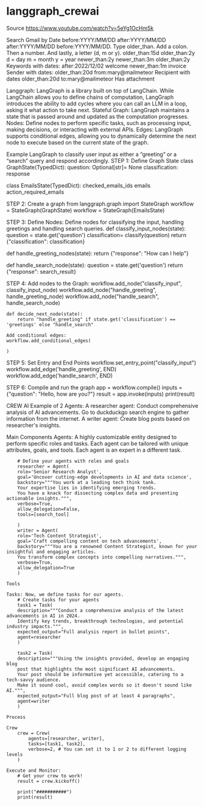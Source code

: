 # langgraph_crewai

Source https://www.youtube.com/watch?v=5eYg1OcHm5k

Search Gmail by Date
before:YYYY/MM/DD 
after:YYYY/MM/DD
after:YYYY/MM/DD before:YYYY/MM/DD.
Type older_than. Add a colon. Then a number. And lastly, a letter (d, m or y).
older_than:15d
older_than:2y
d = day
m = month
y = year
newer_than:2y
newer_than:3m
older_than:2y
Keywords with dates:
    after:2022/12/02 welcome
    newer_than:1m invoice
Sender with dates:
    older_than:20d from:mary@mailmeteor
Recipient with dates
    older_than:20d to:mary@mailmeteor
    Has attachment 

Langgraph:
    LangGraph is a library built on top of LangChain.
    While LangChain allows you to define chains of computation, 
    LangGraph introduces the ability to add cycles where you can call an LLM in a loop, asking it what action to take next.
    Stateful Graph: 
        LangGraph maintains a state that is passed around and updated as the computation progresses.
    Nodes:
        Define nodes to perform specific tasks, such as processing input, making decisions, or interacting with external APIs.
    Edges:
        LangGraph supports conditional edges, allowing you to dynamically determine the next node to execute based on the current state of the graph.

Example LangGraph to classify user input as either a “greeting” or a “search” query and respond accordingly.
STEP 1: Define Graph State
class GraphState(TypedDict):
    question: Optional[str]= None
    classification: 
    response

class EmailsState(TypedDict):
    checked_emails_ids
    emails
    action_required_emails

STEP 2: Create a graph
from langgraph.graph import StateGraph
    workflow = StateGraph(GraphState)
    workflow = StateGraph(EmailsState)

STEP 3: Define Nodes:
Define nodes for classifying the input, handling greetings and handling search queries.
def classify_input_nodes(state):
    question = state.get('question')
    classification= classify(question)
    return {"classification": classification}

def handle_greeting_nodes(state):
    return {"response": "How can I help"}

def handle_search_node(state):
    question = state.get('question')
    return {"response": search_result}

STEP 4: Add nodes to the Graph:
    workflow.add_node("classify_input", classify_input_node)
    workflow.add_node("handle_greeting", handle_greeting_node)
    workflow.add_node("handle_search", handle_search_node)

    def decide_next_node(state):
        return "handle_greeting" if state.get('classification') == 'greetings' else "handle_search"

    Add conditional edges:
    workflow.add_conditional_edges(

    )
    

STEP 5: 
    Set Entry and End Points
    workflow.set_entry_point("classify_input")
    workflow.add_edge('handle_greeting', END)
    workflow.add_edge('handle_search', END)

STEP 6:
    Compile and run the graph
    app = workflow.compile()
    inputs = {"question": "Hello, how are you?"}
    result = app.invoke(inputs)
    print(result)




CREW AI
    Example of 2 Agents:
        A researcher agent:
            Conduct comprehensive analysis of AI advancements.
            Go to duckduckgo search engine to gather information from the internet.
        A writer agent:
            Create blog posts based on researcher's insights.

Main Components
    Agents:
        A highly customizable entity designed to perform specific roles and tasks.  Each agent can be tailored with unique attributes, goals, and tools. Each agent is an expert in a different task.

        # Define your agents with roles and goals
        researcher = Agent(
        role='Senior Research Analyst',
        goal='Uncover cutting-edge developments in AI and data science',
        backstory="""You work at a leading tech think tank.
        Your expertise lies in identifying emerging trends.
        You have a knack for dissecting complex data and presenting actionable insights.""",
        verbose=True,
        allow_delegation=False,
        tools=[search_tool]

        )
        writer = Agent(
        role='Tech Content Strategist',
        goal='Craft compelling content on tech advancements',
        backstory="""You are a renowned Content Strategist, known for your insightful and engaging articles.
        You transform complex concepts into compelling narratives.""",
        verbose=True,
        allow_delegation=True
        )

    Tools

    Tasks: Now, we define tasks for our agents.
        # Create tasks for your agents
        task1 = Task(
        description="""Conduct a comprehensive analysis of the latest advancements in AI in 2024.
        Identify key trends, breakthrough technologies, and potential industry impacts.""",
        expected_output="Full analysis report in bullet points",
        agent=researcher
        )

        task2 = Task(
        description="""Using the insights provided, develop an engaging blog
        post that highlights the most significant AI advancements.
        Your post should be informative yet accessible, catering to a tech-savvy audience.
        Make it sound cool, avoid complex words so it doesn't sound like AI.""",
        expected_output="Full blog post of at least 4 paragraphs",
        agent=writer
        )        

    Process

    Crew
        crew = Crew(
            agents=[researcher, writer],
            tasks=[task1, task2],
            verbose=2, # You can set it to 1 or 2 to different logging levels
        )      

    Execute and Monitor:
        # Get your crew to work!
        result = crew.kickoff()

        print("###########")
        print(result)     





